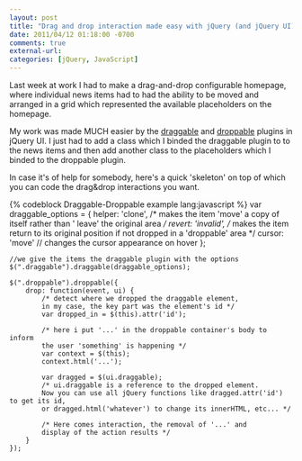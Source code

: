 ```yaml
---
layout: post
title: "Drag and drop interaction made easy with jQuery (and jQuery UI)"
date: 2011/04/12 01:18:00 -0700
comments: true
external-url:
categories: [jQuery, JavaScript]
---
```



Last week at work I had to make a drag-and-drop configurable homepage, where 
individual news items had to had the ability to be moved and arranged in a 
grid which represented the available placeholders on the homepage.

My work was made MUCH easier by the [draggable][1] and [droppable][2] plugins 
in jQuery UI. I just had to add a class which I binded the draggable plugin 
to to the news items and then add another class to the placeholders which I 
binded to the droppable plugin.

In case it's of help for somebody, here's a quick 'skeleton' on top of which 
you can code the drag&drop interactions you want.

{% codeblock Draggable-Droppable example lang:javascript %} 
	var draggable_options = { 
			helper: 'clone', 	/* makes the item 'move' a copy of itself rather than 
							'	leave' the original area */ 
			revert: 'invalid', 	/* makes the item return to its original position 
								if not dropped in a 'droppable' area */ 
			cursor: 'move' 		// changes the cursor appearance on hover 
	}; 

	//we give the items the draggable plugin with the options 
	$(".draggable").draggable(draggable_options); 

	$(".droppable").droppable({
		drop: function(event, ui) { 
			/* detect where we dropped the draggable element, 
			in my case, the key part was the element's id */ 
			var dropped_in = $(this).attr('id'); 
			
			/* here i put '...' in the droppable container's body to inform 
			the user 'something' is happening */ 
			var context = $(this); 
			context.html('...'); 
			
			var dragged = $(ui.draggable); 
			/* ui.draggable is a reference to the dropped element. 
			Now you can use all jQuery functions like dragged.attr('id') to get its id, 
			or dragged.html('whatever') to change its innerHTML, etc... */ 

			/* Here comes interaction, the removal of '...' and 
			display of the action results */ 
		} 
	});



[1]: http://jqueryui.com/demos/draggable/
[2]: http://jqueryui.com/demos/droppable/